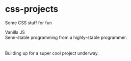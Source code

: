 # css-projects
Some CSS stuff for fun


Vanilla JS \
Semi-stable programming from a highly-stable programmer. \
\
\
Building up for a super cool project underway.
